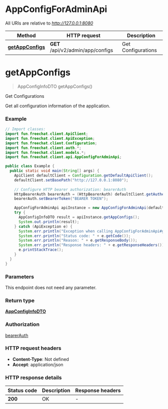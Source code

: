 # AppConfigForAdminApi

All URIs are relative to *http://127.0.0.1:8080*

| Method | HTTP request | Description |
|------------- | ------------- | -------------|
| [**getAppConfigs**](AppConfigForAdminApi.md#getAppConfigs) | **GET** /api/v2/admin/app/configs | Get Configurations |


<a id="getAppConfigs"></a>
# **getAppConfigs**
> AppConfigInfoDTO getAppConfigs()

Get Configurations

Get all configuration information of the application.

### Example
```java
// Import classes:
import fun.freechat.client.ApiClient;
import fun.freechat.client.ApiException;
import fun.freechat.client.Configuration;
import fun.freechat.client.auth.*;
import fun.freechat.client.models.*;
import fun.freechat.client.api.AppConfigForAdminApi;

public class Example {
  public static void main(String[] args) {
    ApiClient defaultClient = Configuration.getDefaultApiClient();
    defaultClient.setBasePath("http://127.0.0.1:8080");
    
    // Configure HTTP bearer authorization: bearerAuth
    HttpBearerAuth bearerAuth = (HttpBearerAuth) defaultClient.getAuthentication("bearerAuth");
    bearerAuth.setBearerToken("BEARER TOKEN");

    AppConfigForAdminApi apiInstance = new AppConfigForAdminApi(defaultClient);
    try {
      AppConfigInfoDTO result = apiInstance.getAppConfigs();
      System.out.println(result);
    } catch (ApiException e) {
      System.err.println("Exception when calling AppConfigForAdminApi#getAppConfigs");
      System.err.println("Status code: " + e.getCode());
      System.err.println("Reason: " + e.getResponseBody());
      System.err.println("Response headers: " + e.getResponseHeaders());
      e.printStackTrace();
    }
  }
}
```

### Parameters
This endpoint does not need any parameter.

### Return type

[**AppConfigInfoDTO**](AppConfigInfoDTO.md)

### Authorization

[bearerAuth](../README.md#bearerAuth)

### HTTP request headers

 - **Content-Type**: Not defined
 - **Accept**: application/json

### HTTP response details
| Status code | Description | Response headers |
|-------------|-------------|------------------|
| **200** | OK |  -  |

